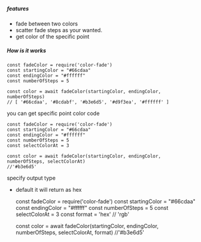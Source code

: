 ##### features
- fade between two colors
- scatter fade steps as your wanted.
- get color of the specific point

##### How is it works


    const fadeColor = require('color-fade')
    const startingColor = "#66cdaa"
    const endingColor = "#ffffff"
    const numberOfSteps = 5
    
    const color = await fadeColor(startingColor, endingColor, numberOfSteps)
    // [ '#66cdaa', '#8cdabf', '#b3e6d5', '#d9f3ea', '#ffffff' ]
    

you can get specific point color code


    const fadeColor = require('color-fade')
    const startingColor = "#66cdaa"
    const endingColor = "#ffffff"
    const numberOfSteps = 5
    const selectColorAt = 3
    
    const color = await fadeColor(startingColor, endingColor, numberOfSteps, selectColorAt)
    //'#b3e6d5'

specify output type
- default it will return as hex


    const fadeColor = require('color-fade')
    const startingColor = "#66cdaa"
    const endingColor = "#ffffff"
    const numberOfSteps = 5
    const selectColorAt = 3
    const format = 'hex' // 'rgb' 
    
    const color = await fadeColor(startingColor, endingColor, numberOfSteps, selectColorAt, format)
    //'#b3e6d5'
